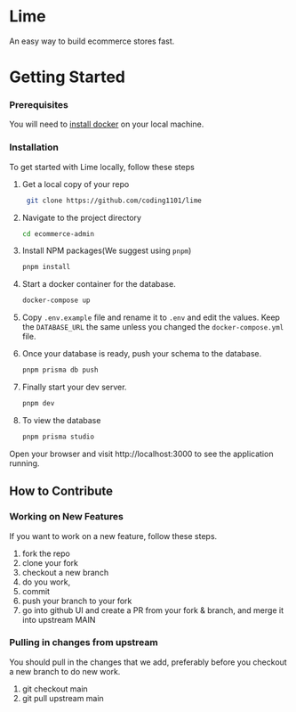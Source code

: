 # Lime

An easy way to build ecommerce stores fast.

# Getting Started

### Prerequisites

You will need to [install docker](https://www.docker.com/) on your local machine.

### Installation

To get started with Lime locally, follow these steps

1. Get a local copy of your repo
   ```sh
    git clone https://github.com/coding1101/lime
   ```
2. Navigate to the project directory

   ```sh
   cd ecommerce-admin
   ```

3. Install NPM packages(We suggest using `pnpm`)
   ```sh
   pnpm install
   ```
4. Start a docker container for the database.
   ```sh
   docker-compose up
   ```
5. Copy `.env.example` file and rename it to `.env` and edit the values. Keep the `DATABASE_URL` the same unless you changed the `docker-compose.yml` file.

6. Once your database is ready, push your schema to the database.
   ```sh
   pnpm prisma db push
   ```
7. Finally start your dev server.
   ```sh
   pnpm dev
   ```
8. To view the database
   ```sh
   pnpm prisma studio
   ```

Open your browser and visit http://localhost:3000 to see the application running.

## How to Contribute

### Working on New Features

If you want to work on a new feature, follow these steps.

1. fork the repo
2. clone your fork
3. checkout a new branch
4. do you work,
5. commit
6. push your branch to your fork
7. go into github UI and create a PR from your fork & branch, and merge it into upstream MAIN

### Pulling in changes from upstream

You should pull in the changes that we add, preferably before you checkout a new branch to do new work.

1. git checkout main
2. git pull upstream main
